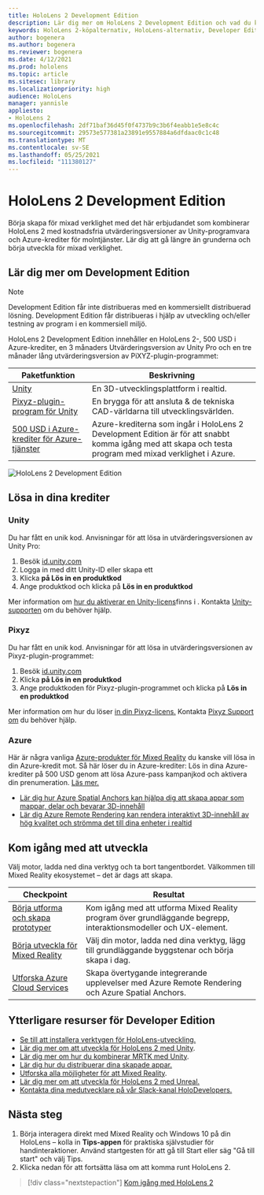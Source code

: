 ```yaml
---
title: HoloLens 2 Development Edition
description: Lär dig mer om HoloLens 2 Development Edition och vad du kan göra när du har skaffat en egen.
keywords: HoloLens 2-köpalternativ, HoloLens-alternativ, Developer Edition
author: bogenera
ms.author: bogenera
ms.reviewer: bogenera
ms.date: 4/12/2021
ms.prod: hololens
ms.topic: article
ms.sitesec: library
ms.localizationpriority: high
audience: HoloLens
manager: yannisle
appliesto:
- HoloLens 2
ms.openlocfilehash: 2df71baf36d45f0f4737b9c3b6f4eabb1e5e8c4c
ms.sourcegitcommit: 29573e577381a23891e9557884a6dfdaac0c1c48
ms.translationtype: MT
ms.contentlocale: sv-SE
ms.lasthandoff: 05/25/2021
ms.locfileid: "111380127"
---
```

# <a name="hololens-2-development-edition"></a>HoloLens 2 Development Edition

Börja skapa för mixad verklighet med det här erbjudandet som kombinerar HoloLens 2 med kostnadsfria utvärderingsversioner av Unity-programvara och Azure-krediter för molntjänster. Lär dig att gå längre än grunderna och börja utveckla för mixad verklighet.

## <a name="learn-about-the-development-edition"></a>Lär dig mer om Development Edition

> [!NOTE]
> Development Edition får inte distribueras med en kommersiellt distribuerad lösning. Development Edition får distribueras i hjälp av utveckling och/eller testning av program i en kommersiell miljö.  

HoloLens 2 Development Edition innehåller en HoloLens 2-, 500 USD i Azure-krediter, en 3 månaders Utvärderingsversion av Unity Pro och en tre månader lång utvärderingsversion av PiXYZ-plugin-programmet:

| Paketfunktion | Beskrivning |
|---|---|
|  [Unity](https://unity.com/) | En 3D-utvecklingsplattform i realtid.   |
|  [Pixyz-plugin-program för Unity](https://www.pixyz-software.com/plugin/) | En brygga för att ansluta &amp; de tekniska CAD-världarna till utvecklingsvärlden.   |
| [500 USD i Azure-krediter för Azure-tjänster](https://azure.microsoft.com/resources/) | Azure-krediterna som ingår i HoloLens 2 Development Edition är för att snabbt komma igång med att skapa och testa program med mixad verklighet i Azure. |

![HoloLens 2 Development Edition](./images/hololens-2-dev-ed.png)

## <a name="redeem-your-credits"></a>Lösa in dina krediter

### <a name="unity"></a>Unity
Du har fått en unik kod. Anvisningar för att lösa in utvärderingsversionen av Unity Pro:
1. Besök [id.unity.com](http://id.unity.com/)
1. Logga in med ditt Unity-ID eller skapa ett
1. Klicka **på Lös in en produktkod**
1. Ange produktkod och klicka på **Lös in en produktkod**

Mer information om [hur du aktiverar en Unity-licens](https://support.unity3d.com/hc/articles/211438683-How-do-I-activate-my-license-)finns i . Kontakta [Unity-supporten](https://support.unity3d.com/hc) om du behöver hjälp.  

### <a name="pixyz"></a>Pixyz
Du har fått en unik kod. Anvisningar för att lösa in utvärderingsversionen av Pixyz-plugin-programmet:
1. Besök [id.unity.com](http://id.unity.com/)
1. Klicka **på Lös in en produktkod**
1. Ange produktkoden för Pixyz-plugin-programmet och klicka på **Lös in en produktkod**

Mer information om hur du löser [in din Pixyz-licens.](https://www.pixyz-software.com/documentations/html/2020.1/review/TrialLicense.html) Kontakta [Pixyz Support om](https://www.pixyz-software.com/support/) du behöver hjälp.

### <a name="azure"></a>Azure
Här är några vanliga [Azure-produkter för Mixed Reality](https://azure.microsoft.com/topic/mixed-reality/) du kanske vill lösa in din Azure-kredit mot.
Så här löser du in Azure-krediter: Lös in dina Azure-krediter på 500 USD genom att lösa Azure-pass kampanjkod och aktivera din prenumeration. [Läs mer.](hololens2-development-edition-faq.md#how-can-i-redeem-my-500-azure-credit)

- [Lär dig hur Azure Spatial Anchors kan hjälpa dig att skapa appar som mappar, delar och bevarar 3D-innehåll](https://azure.microsoft.com/services/spatial-anchors/)
- [Lär dig Azure Remote Rendering kan rendera interaktivt 3D-innehåll av hög kvalitet och strömma det till dina enheter i realtid](https://azure.microsoft.com/services/remote-rendering/)

## <a name="get-started-developing"></a>Kom igång med att utveckla

Välj motor, ladda ned dina verktyg och ta bort tangentbordet. Välkommen till Mixed Reality ekosystemet – det är dags att skapa.

|     Checkpoint                              |     Resultat                                                                                                                    |
|---------------------------------------------|---------------------------------------------------------------------------------------------------------------------------------|
|     [Börja utforma och skapa prototyper](https://docs.microsoft.com/windows/mixed-reality/design/design)         |     Kom igång med att utforma Mixed Reality program över grundläggande begrepp, interaktionsmodeller och UX-element.     |
|     [Börja utveckla för Mixed Reality](https://docs.microsoft.com/windows/mixed-reality/develop/development?tabs=unity)    |     Välj din motor, ladda ned dina verktyg, lägg till grundläggande byggstenar och börja skapa i dag.                                  |
|     [Utforska Azure Cloud Services](https://docs.microsoft.com/windows/mixed-reality/develop/mixed-reality-cloud-services)            |     Skapa övertygande integrerande upplevelser med Azure Remote Rendering och Azure Spatial Anchors.                                 |

## <a name="developer-edition-additional-resources"></a>Ytterligare resurser för Developer Edition

- [Se till att installera verktygen för HoloLens-utveckling.](https://docs.microsoft.com/windows/mixed-reality/develop/install-the-tools?tabs=unity)
- [Lär dig mer om att utveckla för HoloLens 2 med Unity](https://docs.microsoft.com/windows/mixed-reality/develop/unity/unity-development-overview?tabs=mrtk%2Carr%2Chl2).
- [Lär dig mer om hur du kombinerar MRTK med Unity](https://docs.microsoft.com/windows/mixed-reality/develop/unity/mrtk-getting-started).
- [Lär dig hur du distribuerar dina skapade appar.](https://docs.microsoft.com/hololens/app-deploy-overview)
- [Utforska alla möjligheter för att Mixed Reality](https://docs.microsoft.com/windows/mixed-reality/).
- [Lär dig mer om att utveckla för HoloLens 2 med Unreal.](https://docs.microsoft.com/windows/mixed-reality/develop/unreal/unreal-development-overview?tabs=mrtk%2Casa)
- [Kontakta dina medutvecklare på vår Slack-kanal HoloDevelopers.](https://holodevelopersslack.azurewebsites.net/)

## <a name="next-steps"></a>Nästa steg

1. Börja interagera direkt med Mixed Reality och Windows 10 på din HoloLens – kolla in **Tips-appen** för praktiska självstudier för handinteraktioner. Använd startgesten för att gå till Start eller säg "Gå till start" och välj Tips.
1. Klicka nedan för att fortsätta läsa om att komma runt HoloLens 2.

> [!div class="nextstepaction"]
> [Kom igång med HoloLens 2](hololens2-basic-usage.md)